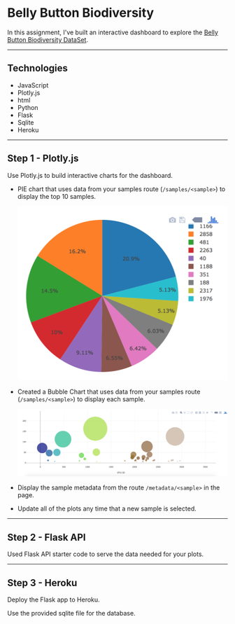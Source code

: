 # Belly Button Biodiversity


In this assignment, I've built an interactive dashboard to explore the [Belly Button Biodiversity DataSet](http://robdunnlab.com/projects/belly-button-biodiversity/).
- - -


## Technologies 
* JavaScript
* Plotly.js
* html
* Python
* Flask
* Sqlite
* Heroku
- - -


## Step 1 - Plotly.js 

Use Plotly.js to build interactive charts for the dashboard. 

* PIE chart that uses data from your samples route (`/samples/<sample>`) to display the top 10 samples.

  ![PIE Chart](Images/pie_chart.png)

* Created a Bubble Chart that uses data from your samples route (`/samples/<sample>`) to display each sample.

  ![Bubble Chart](Images/bubble_chart.png)

* Display the sample metadata from the route `/metadata/<sample>` in the page.

* Update all of the plots any time that a new sample is selected.

- - -


## Step 2 - Flask API

Used Flask API starter code to serve the data needed for your plots.
- - -


## Step 3 - Heroku

Deploy the Flask app to Heroku.

Use the provided sqlite file for the database.

